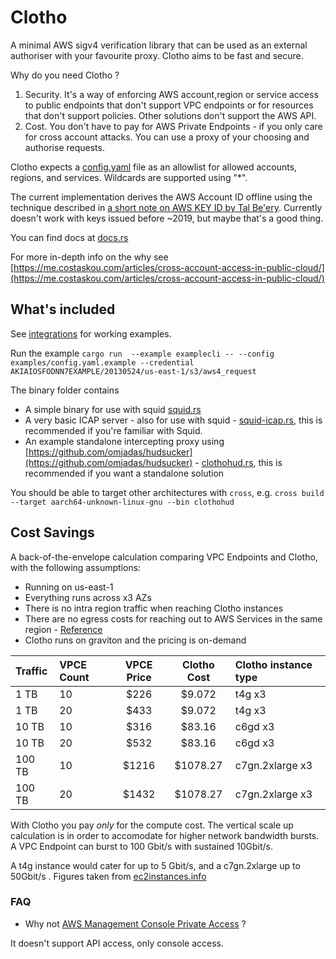 # Clotho

A minimal AWS sigv4 verification library that can be used as an external authoriser with your favourite proxy.
Clotho aims to be fast and secure.

Why do you need Clotho ?

1. Security. It's a way of enforcing AWS account,region or service access to public endpoints that don't support VPC endpoints or for resources that don't support policies. Other solutions don't support the AWS API.
2. Cost. You don't have to pay for AWS Private Endpoints - if you only care for cross account attacks. You can use a proxy of your choosing and authorise requests.

Clotho expects a [config.yaml](./examples/config.yaml.example) file as an allowlist for allowed accounts, regions, and services.
Wildcards are supported using "*".


The current implementation derives the AWS Account ID offline using the technique described in [a short note on AWS KEY ID by Tal Be'ery](https://medium.com/@TalBeerySec/a-short-note-on-aws-key-id-f88cc4317489). Currently doesn't work with keys issued before ~2019, but maybe that's a good thing.

You can find docs at [docs.rs](https://docs.rs/clotho/0.1.4/clotho/)

For more in-depth info on the why see [https://me.costaskou.com/articles/cross-account-access-in-public-cloud/](https://me.costaskou.com/articles/cross-account-access-in-public-cloud/)

## What's included

See [integrations](https://github.com/ClothoProxy/integrations) for working examples.


Run the example
`cargo run  --example examplecli -- --config examples/config.yaml.example --credential AKIAIOSFODNN7EXAMPLE/20130524/us-east-1/s3/aws4_request`

The binary folder contains
- A simple binary for use with squid [squid.rs](./src/bin/squid.rs)
- A very basic ICAP server - also for use with squid - [squid-icap.rs](./src/bin/squid-icap.rs), this is recommended if you're familiar with Squid.
- An example standalone intercepting proxy using [https://github.com/omjadas/hudsucker](https://github.com/omjadas/hudsucker) - [clothohud.rs](./src/bin/clothohud.rs), this is recommended if you want a standalone solution


You should be able to target other architectures with `cross`, e.g.
`cross build --target aarch64-unknown-linux-gnu --bin clothohud`



## Cost Savings

A back-of-the-envelope calculation comparing VPC Endpoints and Clotho, with the following assumptions:

- Running on us-east-1
- Everything runs across x3 AZs
- There is no intra region traffic when reaching Clotho instances 
- There are no egress costs for reaching out to AWS Services in the same region - [Reference](https://aws.amazon.com/blogs/architecture/overview-of-data-transfer-costs-for-common-architectures/)
- Clotho runs on graviton and the pricing is on-demand

| Traffic | VPCE Count | VPCE Price | Clotho Cost | Clotho instance type|
| :-- | :-- |:--: | :--: | :-- |
|  1 TB   | 10                 |  $226    | $9.072  | t4g x3 |
| 1 TB    | 20                 |  $433   | $9.072 | t4g x3 |
| 10 TB   | 10                 |  $316  | $83.16  | c6gd x3 |
| 10 TB   | 20                 |  $532 | $83.16   | c6gd x3 |
| 100 TB  | 10                 |  $1216 | $1078.27 | c7gn.2xlarge x3 |
| 100 TB  | 20                 |  $1432 | $1078.27 | c7gn.2xlarge x3 |

With Clotho you pay _only_ for the compute cost.
The vertical scale up calculation is in order to accomodate for higher network bandwidth bursts.
A VPC Endpoint can burst to 100 Gbit/s with sustained 10Gbit/s.

A t4g instance would cater for up to 5 Gbit/s, and a c7gn.2xlarge up to 50Gbit/s . Figures taken from [ec2instances.info](https://instances.vantage.sh/?filter=graviton)


### FAQ
- Why not [AWS Management Console Private Access](https://docs.aws.amazon.com/awsconsolehelpdocs/latest/gsg/console-private-access.html) ?

It doesn't support API access, only console access.
